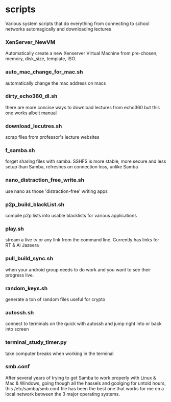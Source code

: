 # scripts

Various system scripts that do everything from connecting to school networks automagically and downloading lectures

### XenServer_NewVM 
  Automatically create a new Xenserver Virtual Machine from pre-chosen; memory, disk_size, template, ISO.  
### auto_mac_change_for_mac.sh	
  automatically change the mac address on macs
### dirty_echo360_dl.sh	
  there are more concise ways to download lectures from echo360 but this one works albeit manual
### download_lecutres.sh	
  scrap files from professor's lecture websites
### f_samba.sh	
  forget sharing files with samba. SSHFS is more stable, more secure and less setup than Samba, refreshes on connection loss, unlike Samba
### nano_distraction_free_write.sh	
  use nano as those 'distraction-free' writing apps
### p2p_build_blackList.sh
  compile p2p lists into usable blacklists for various applications
### play.sh
  stream a live tv or any link from the command line. Currently has links for RT & Al Jazeera
### pull_build_sync.sh	
  when your android group needs to do work and you want to see their progress live.
### random_keys.sh	
  generate a ton of random files useful for crypto
### autossh.sh	
  connect to terminals on the quick with autossh and jump right into or back into screen
### terminal_study_timer.py	
  take computer breaks when working in the terminal
  
### smb.conf
  After several years of trying to get Samba to work properly with Linux & Mac & Windows, going though all the hassels and goolging for untold hours, this /etc/samba/smb.conf file has been the best one that works for me on a local network between the 3 major operating systems.
  
  
